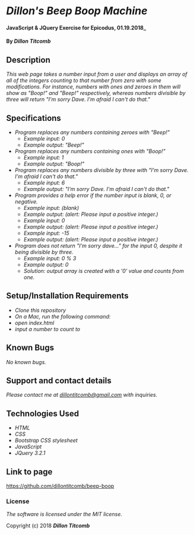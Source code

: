 # _Dillon's Beep Boop Machine_

#### JavaScript & JQuery Exercise for Epicodus, 01.19.2018_

#### By _**Dillon Titcomb**_

## Description

_This web page takes a number input from a user and displays an array of all of the integers counting to that number from zero with some modifications. For instance, numbers with ones and zeroes in them will show as "Boop!" and "Beep!" respectively, whereas numbers divisible by three will return "I'm sorry Dave. I'm afraid I can't do that."_

## Specifications

* _Program replaces any numbers containing zeroes with "Beep!"_
	* _Example input: 0_
	* _Example output: "Beep!"_
* _Program replaces any numbers containing ones with "Boop!"_
	* _Example input: 1_
	* _Example output: "Boop!"_
* _Program replaces any numbers divisible by three with "I'm sorry Dave. I'm afraid I can't do that."_
	* _Example input: 6_
	* _Example output: "I'm sorry Dave. I'm afraid I can't do that."_
* _Program provides a help error if the number input is blank, 0, or negative._
	* _Example input: (blank)_
	* _Example output: (alert: Please input a positive integer.)_
	* _Example input: 0_
	* _Example output: (alert: Please input a positive integer.)_
	* _Example input: -15_
	* _Example output: (alert: Please input a positive integer.)_
* _Program does not return "I'm sorry dave..." for the input 0, despite it being divisible by three._
	* _Example input: 0 % 3_
	* _Example output: 0_
	* _Solution: output array is created with a '0' value and counts from one._

## Setup/Installation Requirements

* _Clone this repository_
* _On a Mac, run the following command:_
* _open index.html_
* _input a number to count to_

## Known Bugs

_No known bugs._

## Support and contact details

_Please contact me at dillontitcomb@gmail.com with inquiries._

## Technologies Used

* _HTML_
* _CSS_
* _Bootstrap CSS stylesheet_
* _JavaScript_
* _JQuery 3.2.1_

## Link to page

https://github.com/dillontitcomb/beep-boop

### License

*The software is licensed under the MIT license.*

Copyright (c) 2018 **_Dillon Titcomb_**

